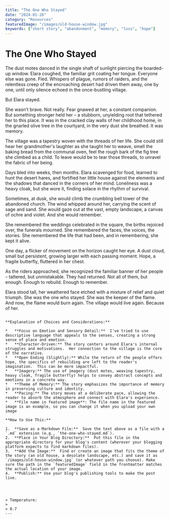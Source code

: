 ```yaml
---
title: "The One Who Stayed"
date: "2024-01-26"
category: "Resources"
featuredImage: "/images/old-house-window.jpg"
keywords: ["short story", "abandonment", "memory", "loss", "hope"]
---
```


# The One Who Stayed

The dust motes danced in the single shaft of sunlight piercing the boarded-up window. Elara coughed, the familiar grit coating her tongue. Everyone else was gone. Fled. Whispers of plague, rumors of raiders, and the relentless creep of the encroaching desert had driven them away, one by one, until only silence echoed in the once-bustling village.

But Elara stayed.

She wasn't brave. Not really. Fear gnawed at her, a constant companion. But something stronger held her – a stubborn, unyielding root that tethered her to this place. It was in the cracked clay walls of her childhood home, in the gnarled olive tree in the courtyard, in the very dust she breathed. It was memory.

The village was a tapestry woven with the threads of her life. She could still hear her grandmother's laughter as she taught her to weave, smell the baking bread from the communal oven, feel the rough bark of the fig tree she climbed as a child. To leave would be to tear those threads, to unravel the fabric of her being.

Days bled into weeks, then months. Elara scavenged for food, learned to hunt the desert hares, and fortified her little house against the elements and the shadows that danced in the corners of her mind. Loneliness was a heavy cloak, but she wore it, finding solace in the rhythm of survival.

Sometimes, at dusk, she would climb the crumbling bell tower of the abandoned church. The wind whipped around her, carrying the scent of sage and sand. She would gaze out at the vast, empty landscape, a canvas of ochre and violet. And she would remember.

She remembered the weddings celebrated in the square, the births rejoiced over, the funerals mourned. She remembered the faces, the voices, the stories. She remembered the life that had been, and in remembering, she kept it alive.

One day, a flicker of movement on the horizon caught her eye. A dust cloud, small but persistent, growing larger with each passing moment. Hope, a fragile butterfly, fluttered in her chest.

As the riders approached, she recognized the familiar banner of her people – tattered, but unmistakable. They had returned. Not all of them, but enough. Enough to rebuild. Enough to remember.

Elara stood tall, her weathered face etched with a mixture of relief and quiet triumph. She was the one who stayed. She was the keeper of the flame. And now, the flame would burn again. The village would live again. Because of her.

```

**Explanation of Choices and Considerations:**

*   **Focus on Emotion and Sensory Detail:**  I've tried to use descriptive language that appeals to the senses, creating a strong sense of place and emotion.
*   **Character-Driven:** The story centers around Elara's internal struggles and motivations.  Her connection to the village is the core of the narrative.
*   **Open Ending (Slightly):** While the return of the people offers hope, the specifics of rebuilding are left to the reader's imagination.  This can be more impactful.
*   **Imagery:** The use of imagery (dust motes, weaving tapestry, heavy cloak, fragile butterfly) helps to convey abstract concepts and emotions in a concrete way.
*   **Theme of Memory:** The story emphasizes the importance of memory in preserving culture and identity.
*   **Pacing:** The story moves at a deliberate pace, allowing the reader to absorb the atmosphere and connect with Elara's experience.
*   **File name in featured image**: The file name in the featured image is an example, so you can change it when you upload your own image

**How to Use This:**

1.  **Save as a Markdown File:**  Save the text above as a file with a `.md` extension (e.g., `the-one-who-stayed.md`).
2.  **Place in Your Blog Directory:**  Put this file in the appropriate directory for your blog's content (wherever your blogging platform expects to find markdown files).
3.  **Add the Image:**  Find or create an image that fits the theme of the story (an old house, a desolate landscape, etc.) and save it as `/images/old-house-window.jpg` (or whatever path you choose). Make sure the path in the `featuredImage` field in the frontmatter matches the actual location of your image.
4.  **Publish:** Use your blog's publishing tools to make the post live.




> Temperature:
>
> 0.7
---

```
